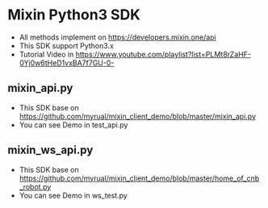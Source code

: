 # Mixin Python3 SDK
- All methods implement on https://developers.mixin.one/api
- This SDK support Python3.x
- Tutorial Video in https://www.youtube.com/playlist?list=PLMt8rZaHF-0Yj0w6tHeD1vxBA7f7GU-0-

## mixin_api.py
- This SDK base on https://github.com/myrual/mixin_client_demo/blob/master/mixin_api.py
- You can see Demo in test_api.py

## mixin_ws_api.py
- This SDK base on https://github.com/myrual/mixin_client_demo/blob/master/home_of_cnb_robot.py
- You can see Demo in ws_test.py